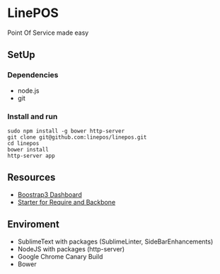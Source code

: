 LinePOS
=======

Point Of Service made easy

SetUp
------
### Dependencies
* node.js
* git

### Install and run
    sudo npm install -g bower http-server
    git clone git@github.com:linepos/linepos.git
    cd linepos
    bower install
    http-server app


Resources
---------
- [Boostrap3 Dashboard](http://bootply.com/61582)
- [Starter for Require and Backbone](https://github.com/NETTUTS/RequireJS-and-Backbone-Starter)

Enviroment
----------
- SublimeText with packages (SublimeLinter, SideBarEnhancements)
- NodeJS with packages (http-server)
- Google Chrome Canary Build
- Bower